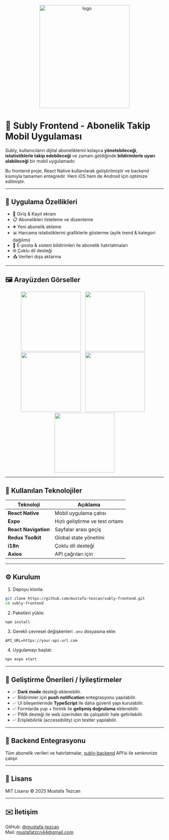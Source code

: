 <p align="center">
  <img width="286.2" height="327.6" alt="logo" src="https://github.com/user-attachments/assets/6c917fc5-e283-48b9-97f8-883dfd4beeef" />
</p>

# 📱 Subly Frontend - Abonelik Takip Mobil Uygulaması

Subly, kullanıcıların dijital aboneliklerini kolayca **yönetebileceği**, **istatistiklerle takip edebileceği** ve zamanı geldiğinde **bildirimlerle uyarı alabileceği** bir mobil uygulamadır.

Bu frontend proje, React Native kullanılarak geliştirilmiştir ve backend kısmıyla tamamen entegredir. Hem iOS hem de Android için optimize edilmiştir.

---

## 🎯 Uygulama Özellikleri

- 🔐 Giriş & Kayıt ekranı
- 📋 Abonelikleri listeleme ve düzenleme
- ➕ Yeni abonelik ekleme
- 📊 Harcama istatistiklerini grafiklerle gösterme (aylık trend & kategori dağılımı)
- 🔔 E-posta & sistem bildirimleri ile abonelik hatırlatmaları
- 🌐 Çoklu dil desteği
- 📤 Verileri dışa aktarma

---

## 🖼️ Arayüzden Görseller
<p align="center">
  <img src="https://github.com/user-attachments/assets/f34a4dcf-e39a-4364-ae9d-2079ce3b78c7" width="190" style="margin-right: 10px;" />
  <img src="https://github.com/user-attachments/assets/b9dc0ee5-60f5-44e9-a9ab-7c20ecdf9192" width="190" style="margin-right: 10px;" />
  <img src="https://github.com/user-attachments/assets/8e93166a-ea1a-49d7-8219-8f2070e5f5fb" width="190" style="margin-right: 10px;" />
  <img src="https://github.com/user-attachments/assets/01d894ad-48a5-49ac-9676-f41547d8f92d" width="190" style="margin-right: 10px;" />
  <img src="https://github.com/user-attachments/assets/9b9376d8-c108-4b9b-9962-8e83df08e1ab" width="190" />
</p>

---

## 🧪 Kullanılan Teknolojiler

| Teknoloji | Açıklama |
|----------|----------|
| **React Native** | Mobil uygulama çatısı |
| **Expo** | Hızlı geliştirme ve test ortamı |
| **React Navigation** | Sayfalar arası geçiş |
| **Redux Toolkit** | Global state yönetimi |
| **i18n** | Çoklu dil desteği |
| **Axios** | API çağrıları için |

---

## ⚙️ Kurulum

1. Depoyu klonla:

```bash
git clone https://github.com/mustafa-tezcan/subly-frontend.git
cd subly-frontend
```

2. Paketleri yükle:

```bash
npm install
```

3. Gerekli çevresel değişkenleri `.env` dosyasına ekle:

```
API_URL=https://your-api-url.com
```

4. Uygulamayı başlat:

```bash
npx expo start
```

---

## 🔧 Geliştirme Önerileri / İyileştirmeler

- ✅ **Dark mode** desteği eklenebilir.
- ✅ Bildirimler için **push notification** entegrasyonu yapılabilir.
- ✅ UI bileşenlerinde **TypeScript** ile daha güvenli yapı kurulabilir.
- ✅ Formlarda yup + formik ile **gelişmiş doğrulama** eklenebilir.
- ✅ PWA desteği ile web üzerinden de çalışabilir hale getirilebilir.
- ✅ Erişilebilirlik (accessibility) için testler yapılabilir.

---

## 🔄 Backend Entegrasyonu

Tüm abonelik verileri ve hatırlatmalar, [subly-backend](https://github.com/mustafa-tezcan/subly-backend) API’si ile senkronize çalışır.

---

## 📄 Lisans

MIT Lisansı © 2025 Mustafa Tezcan

---

## ✉️ İletişim

GitHub: [@mustafa-tezcan](https://github.com/mustafa-tezcan)  
Mail: mustafatzcn44@gmail.com

